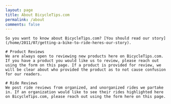 ```yaml
---
layout: page
title: About BicycleTips.com
permalink: /about
comments: false
---
```


<div class="col-md-9 flex-first flex-md-unordered" markdown="1">

    So you want to know about BicycleTips.com? [You should read our story](/home/2011/07/getting-a-bike-to-ride-heres-our-story).
    
    # Product Reviews
    We are always open to reviewing new products here on BicycleTips.com. If you have a product you would like us to review, please reach out using the form on this page. If a product is provided for review, we will be clear about who provided the product as to not cause confusion for our readers.

    # Ride Reviews
    We post ride reviews from organized, and unorganized rides we partake in. If an organization would like to see their rides highlighted here on BicycleTips.com, please reach out using the form here on this page.

</div>